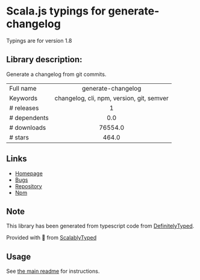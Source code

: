 
# Scala.js typings for generate-changelog

Typings are for version 1.8

## Library description:
Generate a changelog from git commits.

|                    |                 |
| ------------------ | :-------------: |
| Full name          | generate-changelog |
| Keywords           | changelog, cli, npm, version, git, semver |
| # releases         | 1 |
| # dependents       | 0.0 |
| # downloads        | 76554.0 |
| # stars            | 464.0 |

## Links
- [Homepage](https://github.com/lob/generate-changelog#readme)
- [Bugs](https://github.com/lob/generate-changelog/issues)
- [Repository](https://github.com/lob/generate-changelog)
- [Npm](https://www.npmjs.com/package/generate-changelog)
    


## Note
This library has been generated from typescript code from [DefinitelyTyped](https://definitelytyped.org).

Provided with :purple_heart: from [ScalablyTyped](https://github.com/oyvindberg/ScalablyTyped)

## Usage
See [the main readme](../../readme.md) for instructions.


